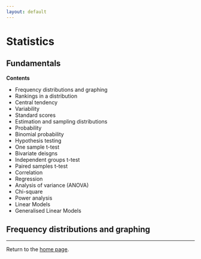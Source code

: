 ```yaml
---
layout: default
---
```


# Statistics

## Fundamentals

**Contents**

- Frequency distributions and graphing
- Rankings in a distribution
- Central tendency
- Variability
- Standard scores
- Estimation and sampling distributions
- Probability
- Binomial probability
- Hypothesis testing
- One sample t-test
- Bivariate deisgns
- Independent groups t-test
- Paired samples t-test
- Correlation
- Regression
- Analysis of variance (ANOVA)
- Chi-square 
- Power analysis
- Linear Models
- Generalised Linear Models

## Frequency distributions and graphing


---
Return to the [home page](../../../index.md).
